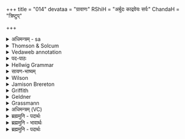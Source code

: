 +++
title = "014"
devataa = "ग्रावाणः"
RShiH = "अर्बुदः काद्रवेयः सर्पः"
ChandaH = "त्रिष्टुप्"

+++
<details><summary>अधिमन्त्रम् - sa</summary>

- देवता - ग्रावाणः
- ऋषिः - अर्बुदः काद्रवेयः सर्पः
- छन्दः - त्रिष्टुप्
</details>


<details><summary>Thomson & Solcum</summary>

सुते꣡ अध्वरे꣡ अ꣡धि वा꣡चम् अक्रत  
आ꣡ क्रीळ꣡यो न꣡ मात꣡रं तुद꣡न्तः  
वि꣡ षू꣡ मुञ्चा सुषुवु꣡षो मनीषां꣡  
वि꣡ वर्तन्ताम् अ꣡द्रयश् चा꣡यमानाः
</details>

<details><summary>Vedaweb annotation</summary>

_________
**Strata**  
Popular for linguistic reasons, and possibly also for non-linguistic reasons

_________
**Pāda-label**  
popular  
popular  
popular  
popular
_________
**Morph**  
ádhi ← ádhi (invariable)  
{}

adhvaré ← adhvará- (nominal stem)  
{case:LOC, gender:M, number:SG}

akrata ← √kr̥- (root)  
{number:PL, person:3, mood:IND, tense:AOR, voice:MED}

suté ← √su- (root)  
{case:LOC, gender:M, number:SG, non-finite:PPP}

vā́cam ← vā́c- (nominal stem)  
{case:ACC, gender:F, number:SG}

ā́ ← ā́ (invariable)  
{}

krīḷáyaḥ ← krīḷí- (nominal stem)  
{case:NOM, gender:M, number:PL}

mātáram ← mātár- (nominal stem)  
{case:ACC, gender:F, number:SG}

ná ← ná (invariable)  
{}

tudántaḥ ← √tud- (root)  
{case:NOM, gender:M, number:PL, tense:PRS, voice:ACT}

manīṣā́m ← manīṣā́- (nominal stem)  
{case:ACC, gender:F, number:SG}

muñca ← √muc- (root)  
{number:SG, person:2, mood:IMP, tense:PRS, voice:ACT}

sú ← sú (invariable)  
{}

suṣuvúṣaḥ ← √su- (root)  
{case:ACC, gender:M, number:SG, tense:PRF, voice:ACT}

ví ← ví (invariable)  
{}

ádrayaḥ ← ádri- (nominal stem)  
{case:NOM, gender:M, number:PL}

cā́yamānāḥ ← √ci- 3 (root)  
{case:NOM, gender:M, number:PL, tense:PRS, voice:MED}

vartantām ← √vr̥t- (root)  
{number:PL, person:3, mood:IMP, tense:PRS, voice:MED}

ví ← ví (invariable)  
{}

</details>

<details><summary>पद-पाठः</summary>

सु॒ते । अ॒ध्व॒रे । अधि॑ । वाच॑म् । अ॒क्र॒त॒ । आ । क्री॒ळयः॑ । न । मा॒तर॑म् । तु॒दन्तः॑ ।  
वि । सु । मु॒ञ्च॒ । सु॒सु॒ऽवुषः॑ । म॒नी॒षाम् । वि । व॒र्त॒न्ता॒म् । अद्र॑यः । चाय॑मानाः ॥
</details>

<details><summary>Hellwig Grammar</summary>

-   *sute* ← *su*
- \[verb noun\], locative, singular
- “press out; su.”
------------------------------------------------------------------------
- *adhvare* ← *adhvara*
- \[noun\], locative, singular, masculine
- “yajña; ceremony; adhvara \[word\].”
------------------------------------------------------------------------
- *adhi*
- \[adverb\]
- “on; from; accordingly.”
------------------------------------------------------------------------
- *vācam* ← *vāc*
- \[noun\], accusative, singular, feminine
- “speech; statement; voice; voice; speech; language; vāc \[word\];
    word; literary composition; conversation; sound; Sarasvati; cry;
    assurance; spell.”
------------------------------------------------------------------------
- *akratā* ← *kṛ*
- \[verb\], plural, Root aorist (Ind.)
- “make; perform; cause; produce; shape; construct; do; put; fill
    into; use; fuel; transform; bore; act; write; create; prepare;
    administer; dig; prepare; treat; take effect; add; trace; put on;
    process; treat; heed; hire; act; produce; assume; eat; ignite; chop;
    treat; obey; manufacture; appoint; evacuate; choose; understand;
    insert; happen; envelop; weigh; observe; practice; lend; bring;
    duplicate; plant; kṛ; concentrate; mix; knot; join; take; provide;
    utter; compose.”
------------------------------------------------------------------------
- *krīḍayo* ← *krīḍayaḥ* ← *krīḍi*
- \[noun\], nominative, plural, masculine
------------------------------------------------------------------------
- *na*
- \[adverb\]
- “not; like; no; na \[word\].”
------------------------------------------------------------------------
- *mātaraṃ* ← *mātaram* ← *mātṛ*
- \[noun\], accusative, singular, feminine
- “mother; mātṛkā; mātṛ \[word\]; parent; Salvinia cucullata Roxb.;
    Citrullus colocynthis Schrad.; cow.”
------------------------------------------------------------------------
- *tudantaḥ* ← *tud*
- \[verb noun\], nominative, plural
- “push; ache.”
------------------------------------------------------------------------
- *vi*
- \[adverb\]
- “apart; away; away.”
------------------------------------------------------------------------
- *ṣū* ← *su*
- \[adverb\]
- “very; well; good; nicely; beautiful; su; early; quite.”
------------------------------------------------------------------------
- *muñcā* ← *muc*
- \[verb\], singular, Present imperative
- “liberate; emit; get rid of; shoot; release; put; tousle; secrete;
    fill into; shoot; spill; lose; ejaculate; exclude; free; remove;
    loosen; let go of; add; shed; want; save; defecate; heal; fart;
    open; abandon; discard; precipitate; reject; lay; unleash; exhale;
    discharge.”
------------------------------------------------------------------------
- *suṣuvuṣo* ← *suṣuvuṣaḥ* ← *su*
- \[verb noun\], genitive, singular
- “press out; su.”
------------------------------------------------------------------------
- *manīṣāṃ* ← *manīṣām* ← *manīṣā*
- \[noun\], accusative, singular, feminine
- “hymn; inspiration; idea; thinking; wish; consideration;
    intelligence.”
------------------------------------------------------------------------
- *vi*
- \[adverb\]
- “apart; away; away.”
------------------------------------------------------------------------
- *vartantām* ← *vṛt*
- \[verb\], plural, Present imperative
- “behave; happen; exist; return; dwell; die; roll; continue; act;
    exist; feed on; issue; move; travel; proceed; turn; situate; drive;
    account for; begin; do; inhere; revolve.”
------------------------------------------------------------------------
- *adrayaś* ← *adrayaḥ* ← *adri*
- \[noun\], nominative, plural, masculine
- “mountain; rock; seven; stone; adri; grindstone; adri; rock.”
------------------------------------------------------------------------
- *cāyamānāḥ* ← *cāy*
- \[verb noun\], nominative, plural
------------------------------------------------------------------------
</details>

<details><summary>सायण-भाष्यम्</summary>

**चायमानाः** पूज्यमानाः अद्रयः आदरणीया ग्रावाणः अध्वरेऽधि यज्ञे **सुते** सोमेऽभिषुते **मातरं** तुदन्तः हस्तेन ताडयन्तः **आ** **क्रीळयो** **न** आक्रीडकाः कुमाराः शब्दं यथा कुर्वन्ति तथा **वाचं** शब्दम् **अक्रत** कृण्वन्ति । **सुषुवुषः** सोममभिषुतवतः ग्राव्णः **मनीषां** स्तुतिं **वि** **मुञ्च** विशेषेण मुञ्च । किंच अद्रयः वि **वर्तन्ताम्** अभिषवशब्दं विमुञ्चन्तु ॥ ॥ ३१ ॥
</details>

<details><summary>Wilson</summary>

_________
**English translation:**  

“(The **Soma**) being effused at the sacrifice, they made a noise like (children) at plural y, striking theirmother. Proclaim the praise of (the stone), which has effused (the Soma), let the honoured stones revolve.”
</details>

<details><summary>Jamison Brereton</summary>

When (the soma) was pressed in the ceremony they raised their voice,  like playful (boys) jostling their mother.  
Unhitch (the stones) that have pressed it and release the inspired  
thought of the (priest) who has pressed it. Let them roll away, being  (now) perceived as (just) stones [/the stones no longer being held in  
harness].
</details>

<details><summary>Griffith</summary>

They have raised high their voice for juice, for sacrifice, striking the Mother earth as though they danced thereon.  
     So loose thou too his thought who hath effused the sap, and let the Stones which we are honouring be disjoined.
</details>

<details><summary>Geldner</summary>

Bei dem ausgepreßten Opfer haben sie ihre Stimme erhoben, wie spielende Kinder die Mutter stoßend. Löse fein den dichterischen Gedanken des, der ausgepreßt hat! Sie sollen jetzt abtreten, sich als Steine fühlend!
</details>

<details><summary>Grassmann</summary>

Beim Opfersafte haben lustig sie geschrien, die Mutter stossend wie beim Spiel die Kinder; Mach, Soma, frei des Kelterers Gebete, die hehren Steine mögen rings sich tummeln.
</details>





<details><summary>अधिमन्त्रम् (VC)</summary>

- ग्रावाणः
- अर्बुदः काद्रवेयः सर्पः
- त्रिष्टुप्
- धैवतः
</details>

<details><summary>ब्रह्ममुनि - पदार्थः</summary>

पदार्थान्वयभाषाः -  (चायमानाः) पूजा के योग्य विद्वान् (अद्रयः) मन्त्रप्रवचनकर्त्ता महानुभाव (अध्वरे सुते-अधि) अहिंसक अध्यात्मयज्ञ सम्पन्न होने के निमित्त (वाचम्-अक्रत) परमात्मा की स्तुति करते हैं (क्रीळयः-न) क्रीड़ाशील शिशुओं-छोटे बच्चों की भाँति (मातरं तुदन्तः) दूध पीने के लिये माता को प्रेरित करते हुए(वि वर्त्तन्ताम्) परमात्मा को विशेषरूप से अपने अन्दर सेवन करते हैं (सुषुवुषः) वे परमात्मा के उपासक (मनीषाम्) जगदुत्पादक परमात्मा की स्तुति को (सु विमुञ्च) भली-भाँति समर्पित करते हैं ॥१४॥
</details>

<details><summary>ब्रह्ममुनि - भावार्थः</summary>

भावार्थभाषाः -  पूजनीय मन्त्रप्रवचन करनेवाले परमात्मा को स्तुति द्वारा प्रेरित करते हैं कि वह अपने आनन्दरस को उन्हें पान कराये, जैसा कि छोटे बच्चे दुग्धपान के लिएमाता को प्रेरित करते हैं। परमात्मा की स्तुति इसलिए भी करनी चाहिये कि परमात्मा को अपने अन्दर धारण कर लिया जावे ॥१४॥
</details>

<details><summary>ब्रह्ममुनि - पदार्थः</summary>

पदार्थान्वयभाषाः -  (चायमानाः-अद्रयः) पूज्यमानाः “चायृ पूजानिशामनयो” [भ्वादिः०] मन्त्रप्रवचनकर्त्तारः (अध्वरे सुते-अधि) अहिंसकेऽध्यात्मयज्ञे सम्पन्ने तन्निमित्तं (वाचम्-अक्रत) परमात्मनः स्तुतिवाचं कुर्वति-ब्रुवन्ति (क्रीळयः-न मातरं तुदन्तः) यथा क्रीडाशीलाः शिशवो दुग्धं पातुं मातरं प्रेरयन्तः “अत्र तुद् धातुर्न व्यथनेऽर्थे निरुक्ते “तोदः-तुद्यते” [निरु०५।८] दिवादिरूपदर्शनात् प्रेरणार्थे वर्त्तते, “तोदः-प्रेरणसाधनम्” पठनाच्च तद्वत् तेऽपि (विवर्तन्ताम्) परमात्मनि विशेषेण वर्त्तन्ते अतः (सुषुवुषः-मनीषां सु विमुञ्च) ते परमात्मन उपासकाः तस्य स्तुतिं प्रशंसां समर्पयन्ति ॥१४॥
</details>